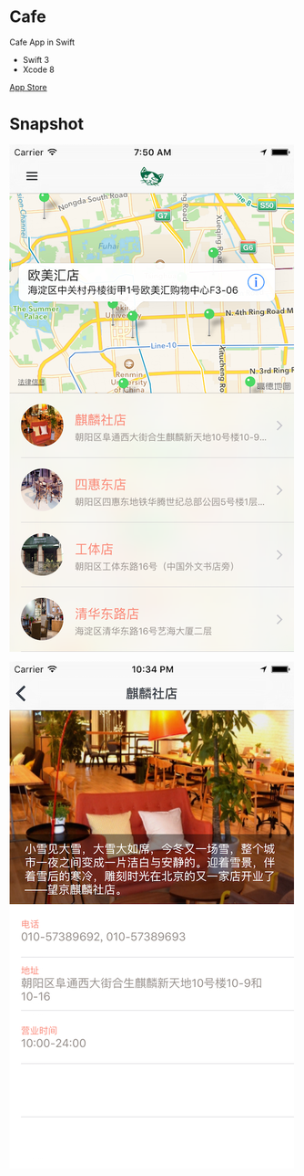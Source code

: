 # Cafe

Cafe App in Swift

- Swift 3
- Xcode 8

[App Store](https://itunes.apple.com/app/diao-ke-shi-guang/id440983941)


Snapshot
===
![](snapshot/1.png "")

![](snapshot/2.png "")



